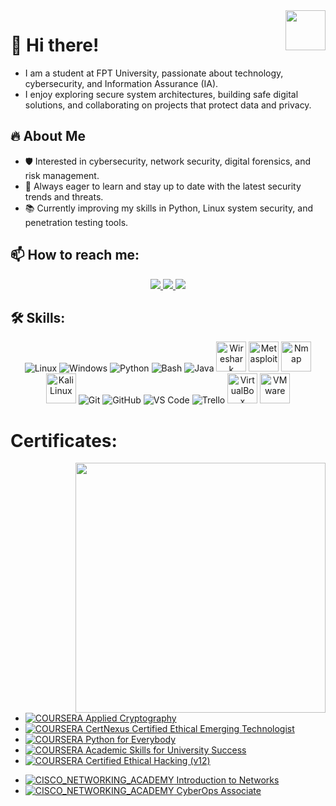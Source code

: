<!-- <img align="left" width="400" src="https://github.githubassets.com/images/modules/profile/profile-first-repo.svg" /> -->
<img align="right" width="64" src="https://github.com/user-attachments/assets/c1377f34-4a09-4531-84aa-d1ce7adc26ae" />

<!-- <img align="right" width="64" src="https://img.icons8.com/color/48/vietnam-circular.png" /> -->

# 👋 Hi there!

- I am a student at FPT University, passionate about technology, cybersecurity, and Information Assurance (IA).
- I enjoy exploring secure system architectures, building safe digital solutions, and collaborating on projects that protect data and privacy.

## 🔥 About Me

- 🛡️ Interested in cybersecurity, network security, digital forensics, and risk management.
- 🚀 Always eager to learn and stay up to date with the latest security trends and threats.
- 📚 Currently improving my skills in Python, Linux system security, and penetration testing tools.



## 📫 How to reach me:
  <p align="center">
    <a href="https://www.facebook.com/quangcler" alt="Facebook">
      <img src="https://img.icons8.com/fluent/48/000000/facebook-new.png" target="_blank" />
    </a> 
    <a href="https://github.com/Hoka56/" alt="Github">
      <img src="https://img.icons8.com/fluent/48/000000/github.png"/>
    </a> 
    <a href="mailto:hkhang220804@gmail.com@gmail.com" alt="Email">
      <img src="https://img.icons8.com/fluent/48/000000/mailing.png"/>
    </a>
  </p>

## 🛠️ Skills:
<p align="center">
  <!-- Hệ điều hành -->
  <img src="https://img.icons8.com/color/48/000000/linux.png" alt="Linux"/>
  <img src="https://img.icons8.com/color/48/000000/windows-10.png" alt="Windows"/>
  
  <!-- Ngôn ngữ lập trình -->
  <img src="https://img.icons8.com/color/48/000000/python--v1.png" alt="Python"/>
  <img src="https://img.icons8.com/color/48/000000/bash.png" alt="Bash"/>
  <img src="https://img.icons8.com/color/48/000000/java-coffee-cup-logo.png" alt="Java"/>
  
  <!-- Công cụ bảo mật & phân tích -->
  <img src="https://logowik.com/content/uploads/images/wireshark5436.logowik.com.webp" alt="Wireshark" width="48" height="48"/>
  <img src="https://img.icons8.com/?size=48&id=PW0ChfedZvTh&format=png" alt="Metasploit" width="48" height="48"/>
  <img src="https://img.icons8.com/?size=48&id=9b5wowKIlo9d&format=png" alt="Nmap" width="48" height="48"/>
  <img src="https://img.icons8.com/?size=100&id=qBWtR72kluCU&format=png&color=000000" alt="Kali Linux" width="48" height="48"/>
  
  <!-- Quản lý mã nguồn và IDE -->
  <img src="https://img.icons8.com/color/48/000000/git.png" alt="Git"/>
  <img src="https://img.icons8.com/color/48/000000/github--v1.png" alt="GitHub"/>
  <img src="https://img.icons8.com/color/48/000000/visual-studio-code-2019.png" alt="VS Code"/>

  <!-- Công cụ hỗ trợ -->
  <img src="https://img.icons8.com/color/48/000000/trello.png" alt="Trello"/>
  <img src="https://img.icons8.com/?size=100&id=38792&format=png&color=000000" alt="VirtualBox" width="48" height="48"/>
  <img src="https://img.icons8.com/?size=100&id=ICsxwkCBZGfj&format=png&color=000000" alt="VMware" width="48" height="48"/>
</p>

# Certificates:

<img align="right" width="400" src="https://github.githubassets.com/images/modules/profile/profile-joined-github.svg">

<!-- COUSERA CRERTIFICATE -->
- [![COURSERA](https://img.shields.io/badge/-COURSERA-green) Applied Cryptography](https://www.coursera.org/account/accomplishments/specialization/certificate/MLGVGE4CC3J3)
- [![COURSERA](https://img.shields.io/badge/-COURSERA-green) CertNexus Certified Ethical Emerging Technologist](https://www.coursera.org/account/accomplishments/professional-cert/67N5UGEM1DZ9)
- [![COURSERA](https://img.shields.io/badge/-COURSERA-green) Python for Everybody](https://www.coursera.org/account/accomplishments/specialization/7LZY2R8W4KI5)
- [![COURSERA](https://img.shields.io/badge/-COURSERA-green) Academic Skills for University Success](https://www.coursera.org/account/accomplishments/specialization/KXHX97EULWUS)
- [![COURSERA](https://img.shields.io/badge/-COURSERA-green) Certified Ethical Hacking (v12)](https://www.coursera.org/account/accomplishments/specialization/9OWUARHM69NG)

<!-- CISCO NETWORKING ACADEMY CRERTIFICATE -->
- [![CISCO_NETWORKING_ACADEMY](https://img.shields.io/badge/-CISCO_NETWORKING_ACADEMY-blue) Introduction to Networks](https://www.netacad.com/certificates?issuanceId=ae9d4a29-5975-4f03-a84d-1c9b9385decb)
- [![CISCO_NETWORKING_ACADEMY](https://img.shields.io/badge/-CISCO_NETWORKING_ACADEMY-blue) CyberOps Associate](https://www.netacad.com/certificates?issuanceId=e8d8cb09-da3e-4b27-8a3e-9607077502d5)
